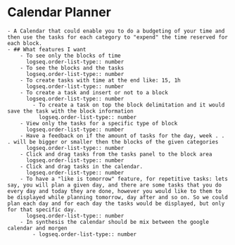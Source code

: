 # Calendar Planner
	- A Calendar that could enable you to do a budgeting of your time and then use the tasks for each category to "expend" the time reserved for each block.
	- ## What features I want
		- To see only the blocks of time
		  logseq.order-list-type:: number
		- To see the blocks and the tasks
		  logseq.order-list-type:: number
		- To create tasks with time at the end like: 15, 1h
		  logseq.order-list-type:: number
		- To create a task and insert or not to a block
		  logseq.order-list-type:: number
			- To create a task on top the block delimitation and it would save the task with the block information
			  logseq.order-list-type:: number
		- View only the tasks for a specific type of block
		  logseq.order-list-type:: number
		- Have a feedback on if the amount of tasks for the day, week . . . will be bigger or smaller then the blocks of the given categories
		  logseq.order-list-type:: number
		- Click and drag tasks from the tasks panel to the block area
		  logseq.order-list-type:: number
		- Click and drag tasks in the calendar.
		  logseq.order-list-type:: number
		- To have a "like is tomorrow" feature, for repetitive tasks: lets say, you will plan a given day, and there are some tasks that you do every day and today they are done, however you would like to them to be displayed while planning tomorrow, day after and so on. So we could plan each day and for each day the tasks would be displayed, but only for that specific day.
		  logseq.order-list-type:: number
		- In synthesis the calendar should be mix between the google calendar and morgen
			- logseq.order-list-type:: number
